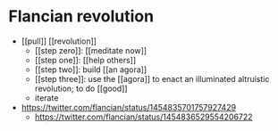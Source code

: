 # Flancian revolution

- [[pull]] [[revolution]]
  - [[step zero]]: [[meditate now]]
  - [[step one]]: [[help others]]
  - [[step two]]: build [[an agora]]
  - [[step three]]: use the [[agora]] to enact an illuminated altruistic revolution; to do [[good]]
  - iterate
- https://twitter.com/flancian/status/1454835701757927429
  - https://twitter.com/flancian/status/1454836529554206722


